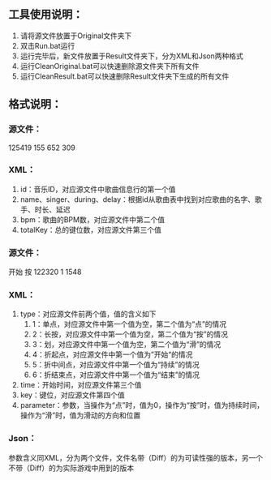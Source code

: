 ## 工具使用说明：
1. 请将源文件放置于Original文件夹下
2. 双击Run.bat运行
3. 运行完毕后，新文件放置于Result文件夹下，分为XML和Json两种格式
4. 运行CleanOriginal.bat可以快速删除源文件夹下所有文件
5. 运行CleanResult.bat可以快速删除Result文件夹下生成的所有文件

## 格式说明：
### 源文件：
125419	155	652	309

### XML：
<music id="125419" name="" singer="" during="" bpm="155" delay="" totalKey="652"/>

1. id：音乐ID，对应源文件中歌曲信息行的第一个值
2. name、singer、during、delay：根据id从歌曲表中找到对应歌曲的名字、歌手、时长、延迟
3. bpm：歌曲的BPM数，对应源文件中第二个值
4. totalKey：总的键位数，对应源文件第三个值



### 源文件：
开始	按	122320	1	1548

### XML：
<key type="4" time="122320" key="1" parameter="1548"/>



1. type：对应源文件前两个值，值的含义如下
    1. 1：单点，对应源文件中第一个值为空，第二个值为“点”的情况
    2. 2：长按，对应源文件中第一个值为空，第二个值为“按”的情况
    3. 3：划，对应源文件中第一个值为空，第二个值为“滑”的情况
    4. 4：折起点，对应源文件中第一个值为”开始“的情况
    5. 5：折中间点，对应源文件中第一个值为“持续”的情况
    6. 6：折结束点，对应源文件中第一个值为“结束”的情况
2. time：开始时间，对应源文件第三个值
3. key：键位，对应源文件第四个值
4. parameter：参数，当操作为“点”时，值为0，操作为“按”时，值为持续时间，操作为“滑”时，值为滑动的方向和位置



### Json：
参数含义同XML，分为两个文件，文件名带（Diff）的为可读性强的版本，另一个不带（Diff）的为实际游戏中用到的版本


